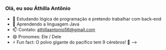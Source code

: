 ### Olá, eu sou Áthilla Antônio

- 🔭 Estudando lógica de programação e pretendo trabalhar com back-end
- 🌱 Aprendendo a linguagem Java
- 📫 Contato: athillaantonio56@gmail.com
- 😄 Pronomes: Ele / Dele
- ⚡ Fun fact: O polvo gigante do pacífico tem 9 cérebros! 🐙
-->

